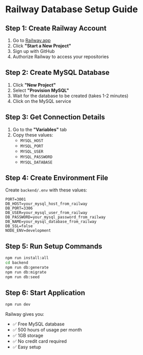 # Railway Database Setup Guide

## Step 1: Create Railway Account
1. Go to [Railway.app](https://railway.app/)
2. Click **"Start a New Project"**
3. Sign up with GitHub
4. Authorize Railway to access your repositories

## Step 2: Create MySQL Database
1. Click **"New Project"**
2. Select **"Provision MySQL"**
3. Wait for the database to be created (takes 1-2 minutes)
4. Click on the MySQL service

## Step 3: Get Connection Details
1. Go to the **"Variables"** tab
2. Copy these values:
   - `MYSQL_HOST`
   - `MYSQL_PORT` 
   - `MYSQL_USER`
   - `MYSQL_PASSWORD`
   - `MYSQL_DATABASE`

## Step 4: Create Environment File
Create `backend/.env` with these values:

```env
PORT=3001
DB_HOST=your_mysql_host_from_railway
DB_PORT=3306
DB_USER=your_mysql_user_from_railway
DB_PASSWORD=your_mysql_password_from_railway
DB_NAME=your_mysql_database_from_railway
DB_SSL=false
NODE_ENV=development
```

## Step 5: Run Setup Commands
```bash
npm run install:all
cd backend
npm run db:generate
npm run db:migrate
npm run db:seed
```

## Step 6: Start Application
```bash
npm run dev
```

Railway gives you:
- ✅ Free MySQL database
- ✅ 500 hours of usage per month
- ✅ 1GB storage
- ✅ No credit card required
- ✅ Easy setup
